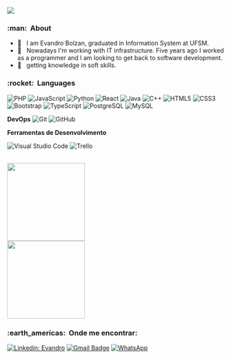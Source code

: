 ![](https://komarev.com/ghpvc/?username=ebolzan&color=red)

<h3> :man: &nbsp;About</h3>

- 🤔 &nbsp; I am Evandro Bolzan, graduated in Information System at UFSM.
- 💼 &nbsp; Nowadays I'm working with IT infrastructure. Five years ago I worked as a programmer and I am looking to get back to software development.
- 🌱 &nbsp; getting knowledge in soft skills.

<h3> :rocket: &nbsp;Languages </h3>

![PHP](https://img.shields.io/badge/-PHP-black?style=flat-square&logo=php)
![JavaScript](https://img.shields.io/badge/-JavaScript-black?style=flat-square&logo=javascript)
![Python](https://img.shields.io/badge/-Python-black?style=flat-square&logo=Python)
![React](https://img.shields.io/badge/-React-black?style=flat-square&logo=react)
![Java](https://img.shields.io/badge/-java-E34A86?style=flat-square&logo=java)
![C++](https://img.shields.io/badge/-C++-00599C?style=flat-square&logo=c)
![HTML5](https://img.shields.io/badge/-HTML5-E34F26?style=flat-square&logo=html5&logoColor=white)
![CSS3](https://img.shields.io/badge/-CSS3-1572B6?style=flat-square&logo=css3)
![Bootstrap](https://img.shields.io/badge/-Bootstrap-563D7C?style=flat-square&logo=bootstrap)
![TypeScript](https://img.shields.io/badge/-TypeScript-007ACC?style=flat-square&logo=typescript)
![PostgreSQL](https://img.shields.io/badge/-PostgreSQL-336791?style=flat-square&logo=postgresql)
![MySQL](https://img.shields.io/badge/-MySQL-black?style=flat-square&logo=mysql)

**DevOps**
![Git](https://img.shields.io/badge/-Git-black?style=flat-square&logo=git)
![GitHub](https://img.shields.io/badge/-GitHub-181717?style=flat-square&logo=github)

**Ferramentas de Desenvolvimento**

  ![Visual Studio Code](https://img.shields.io/badge/-Visual%20Studio%20Code-333333?style=flat&logo=visual-studio-code&logoColor=007ACC)
  ![Trello](https://img.shields.io/badge/-Trello-333333?style=flat&logo=trello&logoColor=007ACC)


<br/>

<a href="https://github.com/ebolzan">
  <img height="180em" src="https://github-readme-stats.vercel.app/api?username=ebolzan&theme=blue-green&show_icons=true" />
</a>

<br/>

<a href="https://github.com/ebolzan">
  <img height="180em" src="https://github-readme-stats.vercel.app/api/top-langs/?username=ebolzan&theme=blue-green" />
</a>


<br/>

<h3> :earth_americas: &nbsp;Onde me encontrar: </h3> 

[![Linkedin: Evandro](https://img.shields.io/badge/LinkedIn-0077B5?style=for-the-badge&logo=linkedin&logoColor=white)](https://www.linkedin.com/in/evandro-bolzan-67101b20b/)
[![Gmail Badge](https://img.shields.io/badge/Gmail-D14836?style=for-the-badge&logo=gmail&logoColor=white)](mailto:ebolzan@inf.ufsm.br)
[![WhatsApp](https://img.shields.io/badge/WhatsApp-25D366?style=for-the-badge&logo=whatsapp&logoColor=white)](https://api.whatsapp.com/send?phone=55996437766)
